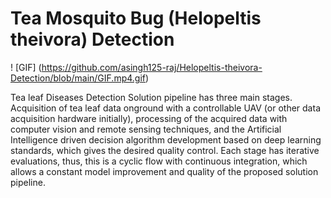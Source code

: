 # Tea Mosquito Bug (Helopeltis theivora) Detection

 ! [GIF] (https://github.com/asingh125-raj/Helopeltis-theivora-Detection/blob/main/GIF.mp4.gif)

Tea leaf Diseases Detection
Solution pipeline has three main stages.
Acquisition of tea leaf data onground with a controllable UAV
(or other data acquisition hardware initially), processing of the acquired data with 
computer vision and remote sensing techniques, and the Artificial Intelligence driven decision algorithm 
development based on deep learning standards, which gives the desired quality control. 
Each stage has iterative evaluations, 
thus, this is a cyclic flow with continuous integration,
which allows a constant model improvement and quality of the proposed solution pipeline.
